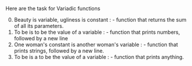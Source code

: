 Here are the task for Variadic functions

0. Beauty is variable, ugliness is constant : - function that returns the sum of all its parameters.
1. To be is to be the value of a variable : -  function that prints numbers, followed by a new line
2. One woman's constant is another woman's variable : - function that prints strings, followed by a new line.
3. To be is a to be the value of a variable : - function that prints anything.
